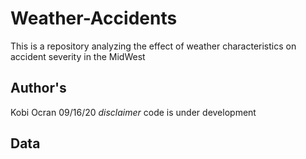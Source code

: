 # Weather-Accidents
This is a repository analyzing the effect of weather characteristics on accident severity in the MidWest 

## Author's
Kobi Ocran
09/16/20
_disclaimer_ code is under development 

## Data
